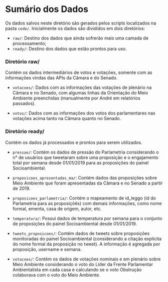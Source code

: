 # Sumário dos Dados

Os dados salvos neste diretório são gerados pelos scripts localizados na pasta `code/`. Inicialmente os dados são divididos em dois diretórios:

- `raw/`: Destino dos dados que ainda sofrerão mais uma camada de processamento;
- `ready/`: Destino dos dados que estão prontos para uso.


### Diretório raw/

Contém os dados intermediários de votos e votações, somente com as informações vindas das APIs da Câmara e do Senado.

- `votacoes/`: Dados com as informações das votações de plenário na Câmara e no Senado, com algumas linhas da Orientação do Meio Ambiente preenchidas (manualmente por André em relatórios passados).

- `votos/`: Dados com as informações dos votos dos parlamentares nas votações acima tanto na Câmara quanto no Senado.

### Diretório ready/

Contém os dados já processados e prontos para serem utilizados.

- `pressao/`: Contém os dados de pressão do Parlametria considerando o n° de usuários que tweetaram sobre uma proposição e o engajamento total por semana desde 01/01/2019 para as proposições do painel Socioambiental.

- `proposicoes_apresentadas_ma/`: Contém dados das proposições sobre Meio Ambiente que foram apresentadas da Câmara e no Senado a partir de 2019.

- `proposicoes_parlametria/`: Contém o mapeamento de id_leggo (id do Parlametria para as proposiçõẽs) com demais informações, como nome formal, ementa, casa de origem, autor, etc.

- `temperatura/`: Possui dados de temperatura por semana para o conjunto de proposições do painel Socioambiental desde 01/01/2019.

- `tweets_proposicoes/`: Contém dados de tweets sobre proposições monitoradas do painel Socioambiental (considerando a citação explícita do nome formal da proposição no tweet). A informação é agregada por proposição, username e semana.

- `votacoes/`: Contém os dados de votações nominais e em plenário sobre Meio Ambiente considerando o voto do Líder da Frente Parlamentar Ambientalista em cada casa e calculando se o voto Obstrução colaborava com o voto do Meio Ambiente.